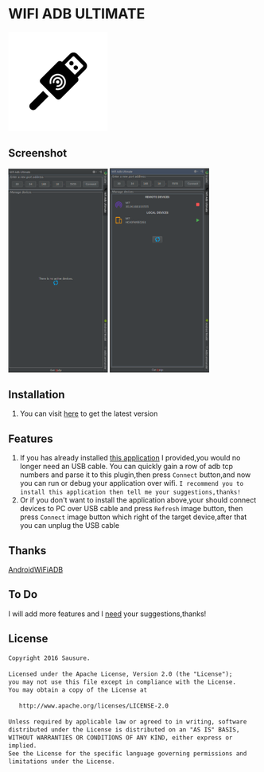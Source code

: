 # WIFI ADB ULTIMATE

<img src="./art/icon.png" width="200px">

## Screenshot
<img src="./art/screenshot1.png" width="200px">
<img src="./art/screenshot2.png" width="200px">

## Installation
1. You can visit [here](https://github.com/Sausure/WIFIADB/tree/master/WIFIADBIntelliJPlugin/out) to get the latest version

## Features
1. If you has already installed [this application](https://github.com/Sausure/WIFIADB/tree/master/WIFIADBAndroid) I provided,you would no longer need an USB cable.
You can quickly gain a row of adb tcp numbers and parse it to this plugin,then press `Connect` button,and now you can run or debug your application over wifi.
`I recommend you to install this application then tell me your suggestions,thanks!`
2. Or if you don't want to install the application above,your should connect devices to PC over USB cable and press `Refresh` image button,
then press `Connect` image button which right of the target device,after that you can unplug the USB cable

## Thanks
[AndroidWiFiADB](https://github.com/pedrovgs/AndroidWiFiADB)

## To Do
I will add more features and I [need](https://github.com/Sausure/WIFIADB/issues) your suggestions,thanks!

## License

    Copyright 2016 Sausure.

    Licensed under the Apache License, Version 2.0 (the "License");
    you may not use this file except in compliance with the License.
    You may obtain a copy of the License at

       http://www.apache.org/licenses/LICENSE-2.0

    Unless required by applicable law or agreed to in writing, software
    distributed under the License is distributed on an "AS IS" BASIS,
    WITHOUT WARRANTIES OR CONDITIONS OF ANY KIND, either express or implied.
    See the License for the specific language governing permissions and
    limitations under the License.

